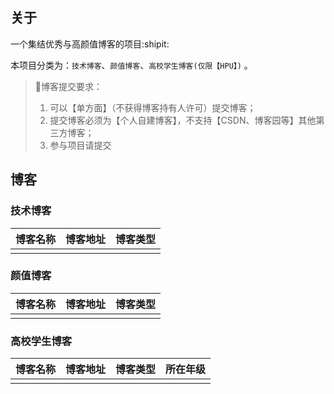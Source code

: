 ## 关于

一个集结优秀与高颜值博客的项目:shipit:

本项目分类为：`技术博客`、`颜值博客`、`高校学生博客(仅限【HPU】)` 。

> :red_circle:博客提交要求：
> 1. 可以【单方面】（不获得博客持有人许可）提交博客；
> 2. 提交博客必须为【个人自建博客】，不支持【CSDN、博客园等】其他第三方博客；
> 3. 参与项目请提交

## 博客

### 技术博客

|博客名称|博客地址|博客类型|
|:-|:-|:-|
| | | |

### 颜值博客

|博客名称|博客地址|博客类型|
|:-|:-|:-|
| | | |

### 高校学生博客

|博客名称|博客地址|博客类型|所在年级|
|:-|:-|:-|:-|
| | | | |
